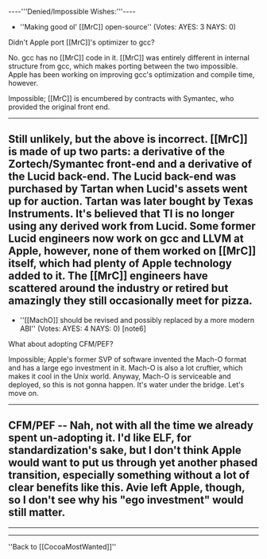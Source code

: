 ----'''Denied/Impossible Wishes:'''----



* ''Making good ol' [[MrC]] open-source'' (Votes: AYES: 3 NAYS: 0)

Didn't Apple port [[MrC]]'s optimizer to gcc?

No. gcc has no [[MrC]] code in it. [[MrC]] was entirely different in internal structure from gcc, which makes porting between the two impossible. Apple has been working on improving gcc's optimization and compile time, however.

Impossible; [[MrC]] is encumbered by contracts with Symantec, who provided the original front end.

----
Still unlikely, but the above is incorrect. [[MrC]] is made of up two parts: a derivative of the Zortech/Symantec front-end and a derivative of the Lucid back-end. The Lucid back-end was purchased by Tartan when Lucid's assets went up for auction. Tartan was later bought by Texas Instruments. It's believed that TI is no longer using any derived work from Lucid. Some former Lucid engineers now work on gcc and LLVM at Apple, however, none of them worked on [[MrC]] itself, which had plenty of Apple technology added to it. The [[MrC]] engineers have scattered around the industry or retired but amazingly they still occasionally meet for pizza.
----

*  ''[[MachO]] should be revised and possibly replaced by a more modern ABI'' (Votes: AYES: 4 NAYS: 0) [note6]

What about adopting CFM/PEF?

Impossible; Apple's former SVP of software invented the Mach-O format and has a large ego investment in it. Mach-O is also a lot cruftier, which makes it cool in the Unix world. Anyway, Mach-O is serviceable and deployed, so this is not gonna happen. It's water under the bridge. Let's move on.

----
CFM/PEF -- Nah, not with all the time we already spent un-adopting it. I'd like ELF, for standardization's sake, but I don't think Apple would want to put us through yet another phased transition, especially something without a lot of clear benefits like this. Avie left Apple, though, so I don't see why his "ego investment" would still matter.
----



----
----

''Back to [[CocoaMostWanted]]''